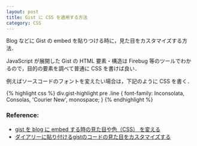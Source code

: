 ```yaml
---
layout: post
title: Gist に CSS を適用する方法
category: CSS
---
```


Blog などに Gist の embed を貼りつける時に，見た目をカスタマイズする方法．

JavaScript が展開した Gist の HTML 要素・構造は Firebug 等のツールでわかるので，目的の要素を調べて普通に CSS を書けば良い．

例えばソースコードのフォントを変えたい場合は，下記のように CSS を書く．

{% highlight css %}
div.gist-highlight pre .line {
    font-family: Inconsolata, Consolas, 'Courier New', monospace;
}
{% endhighlight %}


### Reference:

- [gist を blog に embed する時の見た目や色（CSS） を変える](http://valvallow.blogspot.com/2010/10/gist-blog-embed-css.html)
- [ダイアリーに貼り付けるgistのコードの見た目をカスタマイズする](http://d.hatena.ne.jp/snaka72/20081218/1229622900)
